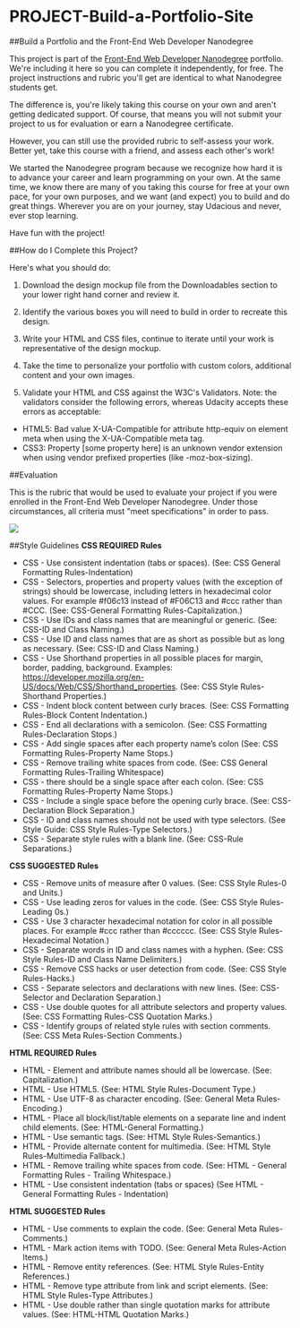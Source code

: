 # PROJECT-Build-a-Portfolio-Site

##Build a Portfolio and the Front-End Web Developer Nanodegree

This project is part of the [Front-End Web Developer Nanodegree](https://www.udacity.com/course/front-end-web-developer-nanodegree--nd001) portfolio. We're including it here so you can complete it independently, for free. The project instructions and rubric you'll get are identical to what Nanodegree students get.

The difference is, you're likely taking this course on your own and aren't getting dedicated support. Of course, that means you will not submit your project to us for evaluation or earn a Nanodegree certificate.

However, you can still use the provided rubric to self-assess your work. Better yet, take this course with a friend, and assess each other's work!

We started the Nanodegree program because we recognize how hard it is to advance your career and learn programming on your own. At the same time, we know there are many of you taking this course for free at your own pace, for your own purposes, and we want (and expect) you to build and do great things. Wherever you are on your journey, stay Udacious and never, ever stop learning.

Have fun with the project!

##How do I Complete this Project?

Here's what you should do:

1. Download the design mockup file from the Downloadables section to your lower right hand corner and review it.
2. Identify the various boxes you will need to build in order to recreate this design.
3. Write your HTML and CSS files, continue to iterate until your work is representative of the design mockup.
4. Take the time to personalize your portfolio with custom colors, additional content and your own images.

5. Validate your HTML and CSS against the W3C's Validators. Note: the validators consider the following errors, whereas Udacity accepts these errors as acceptable:

  - HTML5: Bad value X-UA-Compatible for attribute http-equiv on element meta when using the X-UA-Compatible meta tag.
  - CSS3: Property [some property here] is an unknown vendor extension when using vendor prefixed properties (like -moz-box-sizing).

##Evaluation 

This is the rubric that would be used to evaluate your project if you were enrolled in the Front-End Web Developer Nanodegree. Under those circumstances, all criteria must "meet specifications" in order to pass.

![](http://i.imgur.com/MaI3QL0.png)

##Style Guidelines
**CSS REQUIRED Rules**

- CSS - Use consistent indentation (tabs or spaces). (See: CSS General Formatting Rules-Indentation)
- CSS - Selectors, properties and property values (with the exception of strings) should be lowercase, including letters in hexadecimal color values. For example #f06c13 instead of #F06C13 and #ccc rather than #CCC. (See: CSS-General Formatting Rules-Capitalization.)
- CSS - Use IDs and class names that are meaningful or generic. (See: CSS-ID and Class Naming.)
- CSS - Use ID and class names that are as short as possible but as long as necessary. (See: CSS-ID and Class Naming.)
- CSS - Use Shorthand properties in all possible places for margin, border, padding, background. Examples: https://developer.mozilla.org/en-US/docs/Web/CSS/Shorthand_properties. (See: CSS Style Rules-Shorthand Properties.)
- CSS - Indent block content between curly braces. (See: CSS Formatting Rules-Block Content Indentation.)
- CSS - End all declarations with a semicolon. (See: CSS Formatting Rules-Declaration Stops.)
- CSS - Add single spaces after each property name’s colon (See: CSS Formatting Rules-Property Name Stops.)
- CSS - Remove trailing white spaces from code. (See: CSS General Formatting Rules-Trailing Whitespace)
- CSS - there should be a single space after each colon. (See: CSS Formatting Rules-Property Name Stops.)
- CSS - Include a single space before the opening curly brace. (See: CSS-Declaration Block Separation.)
- CSS - ID and class names should not be used with type selectors. (See Style Guide: CSS Style Rules-Type Selectors.)
- CSS - Separate style rules with a blank line. (See: CSS-Rule Separations.)

**CSS SUGGESTED Rules**

- CSS - Remove units of measure after 0 values. (See: CSS Style Rules-0 and Units.)
- CSS - Use leading zeros for values in the code. (See: CSS Style Rules-Leading 0s.)
- CSS - Use 3 character hexadecimal notation for color in all possible places. For example #ccc rather than #cccccc. (See: CSS Style Rules-Hexadecimal Notation.)
- CSS - Separate words in ID and class names with a hyphen. (See: CSS Style Rules-ID and Class Name Delimiters.)
- CSS - Remove CSS hacks or user detection from code. (See: CSS Style Rules-Hacks.)
- CSS - Separate selectors and declarations with new lines. (See: CSS-Selector and Declaration Separation.)
- CSS - Use double quotes for all attribute selectors and property values. (See: CSS Formatting Rules-CSS Quotation Marks.)
- CSS - Identify groups of related style rules with section comments. (See: CSS Meta Rules-Section Comments.)

**HTML REQUIRED Rules**

- HTML - Element and attribute names should all be lowercase. (See: Capitalization.)
- HTML - Use HTML5. (See: HTML Style Rules-Document Type.)
- HTML - Use UTF-8 as character encoding. (See: General Meta Rules-Encoding.)
- HTML - Place all block/list/table elements on a separate line and indent child elements. (See: HTML-General Formatting.)
- HTML - Use semantic tags. (See: HTML Style Rules-Semantics.)
- HTML - Provide alternate content for multimedia. (See: HTML Style Rules-Multimedia Fallback.)
- HTML - Remove trailing white spaces from code. (See: HTML - General Formatting Rules - Trailing Whitespace.)
- HTML - Use consistent indentation (tabs or spaces) (See HTML - General Formatting Rules - Indentation)

**HTML SUGGESTED Rules**

- HTML - Use comments to explain the code. (See: General Meta Rules-Comments.)
- HTML - Mark action items with TODO. (See: General Meta Rules-Action Items.)
- HTML - Remove entity references. (See: HTML Style Rules-Entity References.)
- HTML - Remove type attribute from link and script elements. (See: HTML Style Rules-Type Attributes.)
- HTML - Use double rather than single quotation marks for attribute values. (See: HTML-HTML Quotation Marks.)


